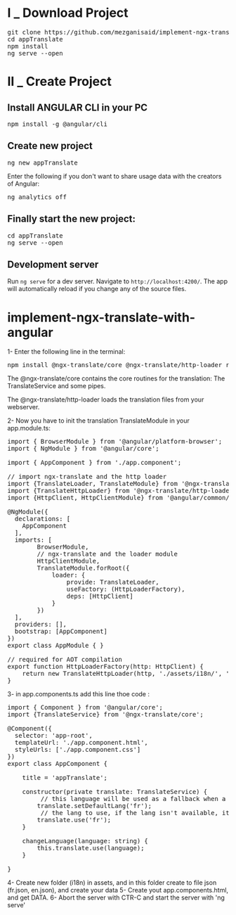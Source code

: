 # I _ Download Project

<pre>
git clone https://github.com/mezganisaid/implement-ngx-translate-with-angular.git
cd appTranslate
npm install
ng serve --open
</pre>

# II _ Create Project 

## Install ANGULAR CLI in your PC

<pre>npm install -g @angular/cli</pre>

## Create new project

<pre>ng new appTranslate</pre>

Enter the following if you don't want to share usage data with the creators of Angular:

<pre>ng analytics off</pre>

## Finally start the new project:

<pre>
cd appTranslate
ng serve --open
</pre>

## Development server

Run `ng serve` for a dev server. Navigate to `http://localhost:4200/`. The app will automatically reload if you change any of the source files.

# implement-ngx-translate-with-angular

1- Enter the following line in the terminal:

<pre>npm install @ngx-translate/core @ngx-translate/http-loader rxjs --save</pre>

The @ngx-translate/core contains the core routines for the translation: The TranslateService and some pipes.

The @ngx-translate/http-loader loads the translation files from your webserver.

2- Now you have to init the translation TranslateModule in your app.module.ts:

<pre>
import { BrowserModule } from '@angular/platform-browser';
import { NgModule } from '@angular/core';

import { AppComponent } from './app.component';

// import ngx-translate and the http loader
import {TranslateLoader, TranslateModule} from '@ngx-translate/core';
import {TranslateHttpLoader} from '@ngx-translate/http-loader';
import {HttpClient, HttpClientModule} from '@angular/common/http';

@NgModule({
  declarations: [
    AppComponent
  ],
  imports: [
        BrowserModule,
        // ngx-translate and the loader module
        HttpClientModule,
        TranslateModule.forRoot({
            loader: {
                provide: TranslateLoader,
                useFactory: (HttpLoaderFactory),
                deps: [HttpClient]
            }
        })
  ],
  providers: [],
  bootstrap: [AppComponent]
})
export class AppModule { }

// required for AOT compilation
export function HttpLoaderFactory(http: HttpClient) {
    return new TranslateHttpLoader(http, './assets/i18n/', '.json');
}
</pre>

3- in app.components.ts add this line thoe code :

<pre>
import { Component } from '@angular/core';
import {TranslateService} from '@ngx-translate/core';

@Component({
  selector: 'app-root',
  templateUrl: './app.component.html',
  styleUrls: ['./app.component.css']
})
export class AppComponent {
    
    title = 'appTranslate';

    constructor(private translate: TranslateService) {
         // this language will be used as a fallback when a translation isn't found in the current language
        translate.setDefaultLang('fr');
         // the lang to use, if the lang isn't available, it will use the current loader to get them
        translate.use('fr');
    }

	changeLanguage(language: string) {
	    this.translate.use(language);
	}

}
</pre>

4- Create new folder (i18n) in assets, and in this folder create to file json (fr.json, en.json), and create your data
5- Create yout app.components.html, and get DATA.
6- Abort the server with CTR-C and start the server with 'ng serve'
